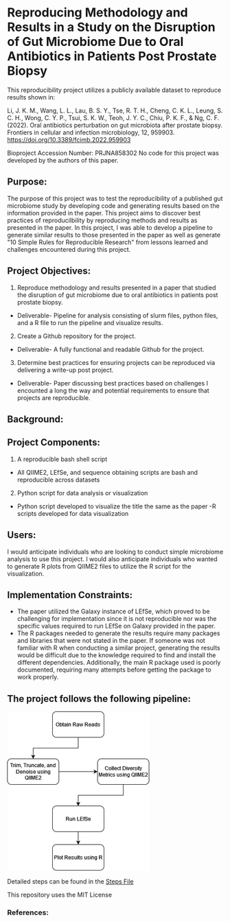 # Reproducing Methodology and Results in a Study on the Disruption of Gut Microbiome Due to Oral Antibiotics in Patients Post Prostate Biopsy
This reproducibility project utilizes a publicly available dataset to reproduce results shown in: 

Li, J. K. M., Wang, L. L., Lau, B. S. Y., Tse, R. T. H., Cheng, C. K. L., Leung, S. C. H., Wong, C. Y. P., Tsui, S. K. W., Teoh, J. Y. C., Chiu, P. K. F., & Ng, C. F. (2022). Oral antibiotics perturbation on gut microbiota after prostate biopsy. Frontiers in cellular and infection microbiology, 12, 959903. https://doi.org/10.3389/fcimb.2022.959903

Bioproject Accession Number: PRJNA858302 
No code for this project was developed by the authors of this paper. 

## Purpose:
The purpose of this project was to test the reproducibility of a published gut microbiome study by developing code and generating results based on the information provided in the paper. This project aims to discover best practices of reproducilbility by reproducing methods and results as presented in the paper. In this project, I was able to develop a pipeline to generate similar results to those presented in the paper as well as generate "10 Simple Rules for Reproducible Research" from lessons learned and challenges encountered during this project.  

## Project Objectives: 
1. Reproduce methodology and results presented in a paper that studied the disruption of gut microbiome due to oral antibiotics in patients post prostate biopsy.
 - Deliverable- Pipeline for analysis consisting of slurm files, python files, and a R file to run the pipeline and visualize results. 
2. Create a Github repository for the project.
 - Deliverable- A fully functional and readable Github for the project. 
3. Determine best practices for ensuring projects can be reproduced via delivering a write-up post project. 
 - Deliverable- Paper discussing best practices based on challenges I encounted a long the way and potential requirements to ensure that projects are reproducible.

## Background:

## Project Components:
1. A reproducible bash shell script
 - All QIIME2, LEfSe, and sequence obtaining scripts are bash and reproducible across datasets
2. Python script for data analysis or visualization
 - Python script developed to visualize the title the same as the paper
 -R scripts developed for data visualization

## Users:
I would anticipate individuals who are looking to conduct simple microbiome analysis to use this project. I would also anticipate individuals who wanted to generate R plots from QIIME2 files to utilize the R script for the visualization.

## Implementation Constraints:
- The paper utilized the Galaxy instance of LEfSe, which proved to be challenging for implementation since it is not reproducible nor was the specific values required to run LEfSe on Galaxy provided in the paper. 
- The R packages needed to generate the results require many packages and libraries that were not stated in the paper. If someone was not familiar with R when conducting a similar project, generating the results would be difficult due to the knowledge required to find and install the different dependencies. Additionally, the main R package used is poorly documented, requiring many attempts before getting the package to work properly. 

## The project follows the following pipeline: 
![pipeline-overview](https://github.com/ereisher/Final_Project/blob/main/pipeline(1).png)

Detailed steps can be found in the [Steps File](https://github.com/ereisher/Final_Project/blob/main/steps.md)

This repository uses the MIT License 
### References:

